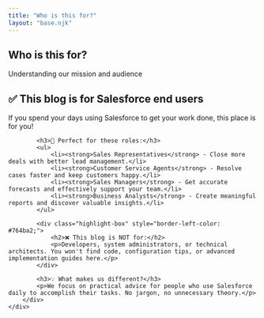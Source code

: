 ```yaml
---
title: "Who is this for?"
layout: "base.njk"
---
```


<section class="hero">
    <div class="container">
        <h1>Who is this for?</h1>
        <p>Understanding our mission and audience</p>
    </div>
</section>

<div class="container">
    <div class="page-content">
        <div class="content-section">
            <div class="highlight-box">
                <h2>✅ This blog is for Salesforce end users</h2>
                <p>If you spend your days using Salesforce to get your work done, this place is for you!</p>
            </div>

            <h3>🎯 Perfect for these roles:</h3>
            <ul>
                <li><strong>Sales Representatives</strong> - Close more deals with better lead management.</li>
                <li><strong>Customer Service Agents</strong> - Resolve cases faster and keep customers happy.</li>
                <li><strong>Sales Managers</strong> - Get accurate forecasts and effectively support your team.</li>
                <li><strong>Business Analysts</strong> - Create meaningful reports and discover valuable insights.</li>
            </ul>

            <div class="highlight-box" style="border-left-color: #764ba2;">
                <h2>❌ This blog is NOT for:</h2>
                <p>Developers, system administrators, or technical architects. You won't find code, configuration tips, or advanced implementation guides here.</p>
            </div>

            <h3>💡 What makes us different?</h3>
            <p>We focus on practical advice for people who use Salesforce daily to accomplish their tasks. No jargon, no unnecessary theory.</p>
        </div>
    </div>
</div>
